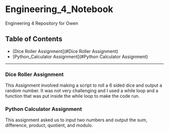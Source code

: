 # Engineering_4_Notebook
Engineering 4 Repository for Owen

## Table of Contents
* [Dice Roller Assignment](#Dice Roller Assignment)
* [Python_Calculator Assignment](#Python Calculator Assignment)
---

### Dice Roller Assignment
This Assignment involved making a script to roll a 6 sided dice and output a random number. It was not very challenging and I used a while loop and a function that was put inside the while loop to make the code run.

### Python Calculator Assignment
This assignment asked us to input two numbers and output the sum, difference, product, quotient, and modulo.
